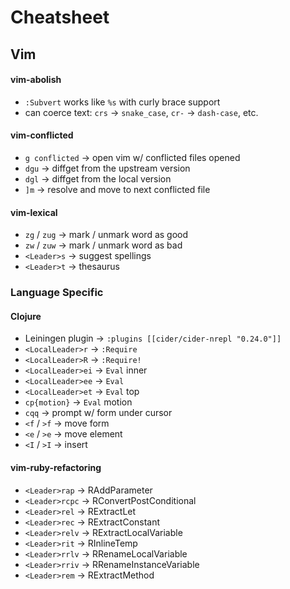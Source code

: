 # Cheatsheet

## Vim

#### vim-abolish
* `:Subvert` works like `%s` with curly brace support
* can coerce text: `crs` -> `snake_case`, `cr-` -> `dash-case`, etc.

#### vim-conflicted
* `g conflicted` -> open vim w/ conflicted files opened
* `dgu`          -> diffget from the upstream version
* `dgl`          -> diffget from the local version
* `]m`           -> resolve and move to next conflicted file

#### vim-lexical
* `zg` / `zug` -> mark / unmark word as good
* `zw` / `zuw` -> mark / unmark word as bad
* `<Leader>s`  -> suggest spellings
* `<Leader>t`  -> thesaurus

### Language Specific

#### Clojure
* Leiningen plugin  -> `:plugins [[cider/cider-nrepl "0.24.0"]]`
* `<LocalLeader>r`  -> `:Require`
* `<LocalLeader>R`  -> `:Require!`
* `<LocalLeader>ei` -> `Eval` inner
* `<LocalLeader>ee` -> `Eval`
* `<LocalLeader>et` -> `Eval` top
* `cp{motion}`      -> `Eval` motion
* `cqq`             -> prompt w/ form under cursor
* `<f` / `>f`       -> move form
* `<e` / `>e`       -> move element
* `<I` / `>I`       -> insert

#### vim-ruby-refactoring
* `<Leader>rap`  -> RAddParameter
* `<Leader>rcpc` -> RConvertPostConditional
* `<Leader>rel`  -> RExtractLet
* `<Leader>rec`  -> RExtractConstant
* `<Leader>relv` -> RExtractLocalVariable
* `<Leader>rit`  -> RInlineTemp
* `<Leader>rrlv` -> RRenameLocalVariable
* `<Leader>rriv` -> RRenameInstanceVariable
* `<Leader>rem`  -> RExtractMethod
